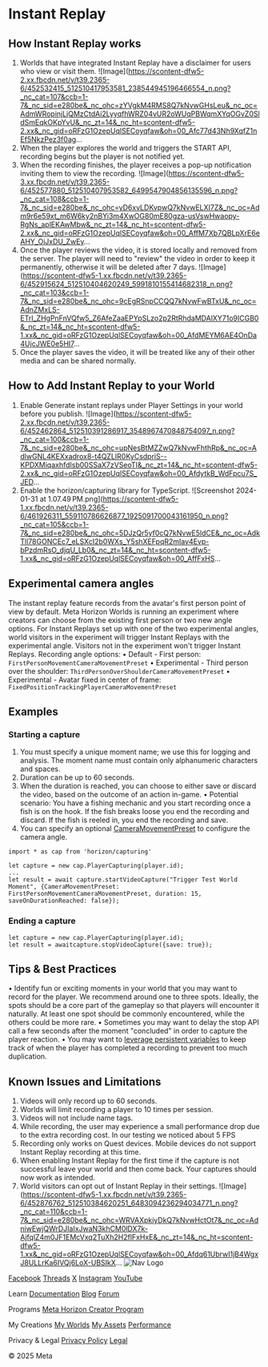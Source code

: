 # Instant Replay

## How Instant Replay works


1.  Worlds that have integrated Instant Replay have a disclaimer for users who view
or visit them. ![Image](https://scontent-dfw5-2.xx.fbcdn.net/v/t39.2365-6/452532415_512510417953581_238544945196466554_n.png?_nc_cat=107&ccb=1-7&_nc_sid=e280be&_nc_ohc=zYVgkM4RMS8Q7kNvwGHsLeu&_nc_oc=AdmWRopinjLjQMzCtdAi2LyyqfhWRZ04vUR2oWUqPBWqmXYqOGvZ0SldSmEqkOKpYvU&_nc_zt=14&_nc_ht=scontent-dfw5-2.xx&_nc_gid=oRFzG1OzepUqlSECoyqfaw&oh=00_Afc77d43Nh9XqfZ1nEf5NkzPez3f0ag...
2.  When the player explores the world and triggers the START API, recording begins but the player is not notified yet.
3. When the recording finishes, the player receives a pop-up notification inviting
them to view the recording. ![Image](https://scontent-dfw5-3.xx.fbcdn.net/v/t39.2365-6/452577880_512510407953582_6499547904856135596_n.png?_nc_cat=108&ccb=1-7&_nc_sid=e280be&_nc_ohc=yD6xvLDKvpwQ7kNvwELXI7Z&_nc_oc=Adm9r6e59xt_m6W6ky2nBYi3m4XwOG80mE80gza-usVswHwaopy-RgNs_aplEKAwMbw&_nc_zt=14&_nc_ht=scontent-dfw5-2.xx&_nc_gid=oRFzG1OzepUqlSECoyqfaw&oh=00_AffM7Xb7QBLpXrE6eAHY_OiJxDU_ZwEy...
4. Once the player reviews the video, it is stored locally and removed from the
server. The player will need to "review" the video in order to keep it permanently,
otherwise it will be deleted after 7 days. ![Image](https://scontent-dfw5-1.xx.fbcdn.net/v/t39.2365-6/452915624_512510404620249_5991810155414682318_n.png?_nc_cat=103&ccb=1-7&_nc_sid=e280be&_nc_ohc=9cEgRSnpCCQQ7kNvwFwBTxU&_nc_oc=AdnZMxLS-ETrI_ZHgPnFnVQfw5_Z6AfeZaaEPYpSLzo2p2RtRhdaMDAlXY71o9ICGB0&_nc_zt=14&_nc_ht=scontent-dfw5-1.xx&_nc_gid=oRFzG1OzepUqlSECoyqfaw&oh=00_AfdMEYM6AE4OnDa4UjcJWE0e5HI7...
5. Once the player saves the video, it will be treated like any of their other
media and can be shared normally.
## How to Add Instant Replay to your World


1. Enable Generate instant replays under Player Settings in your world before you publish. ![Image](https://scontent-dfw5-2.xx.fbcdn.net/v/t39.2365-6/452462864_512510391286917_3548967470848754097_n.png?_nc_cat=100&ccb=1-7&_nc_sid=e280be&_nc_ohc=upNesBtMZZwQ7kNvwFhthRp&_nc_oc=AdlwGNL4KEXxadrox8-t4QZLIR0KyCsdpriS--KPDXMiqaxhfdIsb00SSaX7zVSeoTI&_nc_zt=14&_nc_ht=scontent-dfw5-2.xx&_nc_gid=oRFzG1OzepUqlSECoyqfaw&oh=00_AfdytkB_WdFpcu7S_JED...
2. Enable the horizon/capturing library for TypeScript.
 ![Screenshot 2024-01-31 at 1.07.49 PM.png](https://scontent-dfw5-1.xx.fbcdn.net/v/t39.2365-6/461926311_559110786626877_1925091700043161950_n.png?_nc_cat=105&ccb=1-7&_nc_sid=e280be&_nc_ohc=5DJzQr5yf0cQ7kNvwE5ldCE&_nc_oc=AdkTll78GONCEc7_eLSXcI2b0WXs_Y5shXEFpqR2mIav4Evp-bPzdmRsO_djqU_Lb0&_nc_zt=14&_nc_ht=scontent-dfw5-1.xx&_nc_gid=oRFzG1OzepUqlSECoyqfaw&oh=00_AffFxHS...
## Experimental camera angles

 The instant replay feature records from the avatar's first person point of view
by default. Meta Horizon Worlds is running an experiment where creators can
choose from the existing first person or two new angle options. For Instant Replays set up with one of the two experimental angles, world
visitors in the experiment will trigger Instant Replays with the experimental angle.
Visitors not in the experiment won't trigger Instant Replays. Recording angle options:
• Default - First person: `FirstPersonMovementCameraMovementPreset`
• Experimental - Third person over the shoulder: `ThirdPersonOverShoulderCameraMovementPreset`
• Experimental - Avatar fixed in center of frame: `FixedPositionTrackingPlayerCameraMovementPreset`

  
## Examples

  
### Starting a capture


1. You must specify a unique moment name; we use this for logging and analysis. The
moment name must contain only alphanumeric characters and spaces.
2. Duration can be up to 60 seconds.
3. When the duration is reached, you can choose to either save or discard the
video, based on the outcome of an action in-game.
  •  Potential scenario: You have a fishing mechanic and you start recording once a fish is on the hook. If the fish breaks loose you end the recording and discard. If the fish is reeled in, you end the recording and save.
4. You can specify an optional [CameraMovementPreset](https://horizon.meta.com/resources/scripting-api/capturing.cameramovementpreset.md/?api_version=2.0.0) to configure the camera angle.

  
```
import * as cap from 'horizon/capturing'

let capture = new cap.PlayerCapturing(player.id);
...
let result = await capture.startVideoCapture("Trigger Test World Moment", {CameraMovementPreset: FirstPersonMovementCameraMovementPreset, duration: 15, saveOnDurationReached: false});
```
  
### Ending a capture

  
```
let capture = new cap.PlayerCapturing(player.id);
let result = awaitcapture.stopVideoCapture({save: true});
```
  
## Tips & Best Practices


• Identify fun or exciting moments in your world that you may want to record for
the player. We recommend around one to three spots. Ideally, the spots should be
a core part of the gameplay so that players will encounter it naturally. At
least one spot should be commonly encountered, while the others could be more rare.
• Sometimes you may want to delay the stop API call a few seconds after the moment
"concluded" in order to capture the player reaction.
• You may want to [leverage persistent variables](https://developers.meta.com/horizon-worlds/learn/documentation/typescript/getting-started/persistent-variables-v2) to keep track of when the player has completed a recording to prevent too much
duplication.

  
## Known Issues and Limitations


1. Videos will only record up to 60 seconds.
2. Worlds will limit recording a player to 10 times per session.
3. Videos will not include name tags.
4. While recording, the user may experience a small performance drop due to the
extra recording cost. In our testing we noticed about 5 FPS
5. Recording only works on Quest devices. Mobile devices do not support Instant
Replay recording at this time.
6. When enabling Instant Replay for the first time if the capture is not successful leave your world and then
come back. Your captures should now work as intended.
7. World visitors can opt out of Instant Replay in their settings.
 ![Image](https://scontent-dfw5-1.xx.fbcdn.net/v/t39.2365-6/452876762_512510384620251_6483094236294034771_n.png?_nc_cat=110&ccb=1-7&_nc_sid=e280be&_nc_ohc=WRVAXpkiyDkQ7kNvwHctOt7&_nc_oc=AdniwEwjQWrDJIaIxJwaN3khCM0lDX7k-AjfqlZ4m0JF1EMcVxq2TuXh2H2flFxHxE&_nc_zt=14&_nc_ht=scontent-dfw5-1.xx&_nc_gid=oRFzG1OzepUqlSECoyqfaw&oh=00_Afdq61UbrwI1jB4WgxJ8ULLrKa6IVQj6LoX-UBSIkX...
    ![Nav Logo](https://static.xx.fbcdn.net/rsrc.php/yE/r/3SoBlk8EqOQ.svg)


[Facebook](https://www.facebook.com/MetaHorizon/)
[Threads](https://www.threads.com/@metahorizon)
[X](https://x.com/MetaHorizon)
[Instagram](https://www.instagram.com/metahorizon/)
[YouTube](https://www.youtube.com/@MetaQuestVR)

 Learn
[Documentation](https://developers.meta.com/horizon-worlds/learn/documentation/)
[Blog](https://developers.meta.com/horizon/blog/)
[Forum](https://communityforums.atmeta.com/t5/Creator-Forum/ct-p/Meta_Horizon_Creator_Forums)

 Programs
[Meta Horizon Creator Program](https://developers.meta.com/horizon-worlds/programs/)

 My Creations
[My Worlds](https://horizon.meta.com/creator/worlds_all/?utm_source=horizon_worlds_creator)
[My Assets](https://horizon.meta.com/creator/assets/?utm_source=horizon_worlds_creator)
[Performance](https://horizon.meta.com/creator/performance/traces/?utm_source=horizon_worlds_creator)

 Privacy & Legal
[Privacy Policy](https://www.meta.com/legal/privacy-policy/)
[Legal](https://www.meta.com/legal/supplemental-terms-of-service/)

 © 2025 Meta
